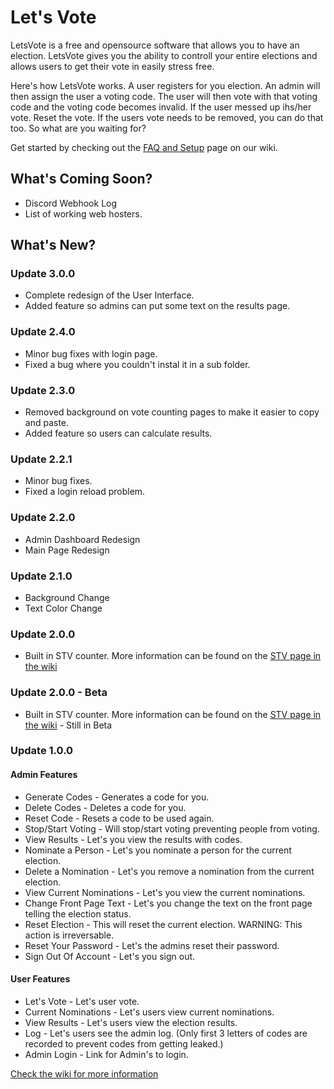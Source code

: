 # Let's Vote
LetsVote is a free and opensource software that allows you to have an election. LetsVote gives you the ability to controll your entire elections and allows users to get their vote in easily stress free. 

Here's how LetsVote works. A user registers for you election. An admin will then assign the user a voting code. The user will then vote with that voting code and the voting code becomes invalid. If the user messed up ihs/her vote. Reset the vote. If the users vote needs to be removed, you can do that too. So what are you waiting for?

Get started by checking out the [FAQ and Setup](https://github.com/anishanne/letsvote/wiki) page on our wiki.


## What's Coming Soon?
* Discord Webhook Log<br />
* List of working web hosters.

## What's New?
### Update 3.0.0
* Complete redesign of the User Interface. 
* Added feature so admins can put some text on the results page.

### Update 2.4.0
* Minor bug fixes with login page.
* Fixed a bug where you couldn't instal it in a sub folder.

### Update 2.3.0
* Removed background on vote counting pages to make it easier to copy and paste.
* Added feature so users can calculate results.

### Update 2.2.1
* Minor bug fixes.
* Fixed a login reload problem.

### Update 2.2.0
* Admin Dashboard Redesign
* Main Page Redesign

### Update 2.1.0
* Background Change
* Text Color Change

### Update 2.0.0
* Built in STV counter. More information can be found on the [STV page in the wiki](https://github.com/anishanne/letsvote/wiki/Single-Transferable-Voting)  

### Update 2.0.0 - Beta
* Built in STV counter. More information can be found on the [STV page in the wiki](https://github.com/anishanne/letsvote/wiki/Single-Transferable-Voting) - Still in Beta

### Update 1.0.0
#### Admin Features
* Generate Codes - Generates a code for you.
* Delete Codes - Deletes a code for you.
* Reset Code - Resets a code to be used again.
* Stop/Start Voting - Will stop/start voting preventing people from voting.
* View Results - Let's you view the results with codes.
* Nominate a Person - Let's you nominate a person for the current election.
* Delete a Nomination - Let's you remove a nomination from the current election.
* View Current Nominations - Let's you view the current nominations.
* Change Front Page Text - Let's you change the text on the front page telling the election status.
* Reset Election - This will reset the current election. WARNING: This action is irreversable.
* Reset Your Password - Let's the admins reset their password. 
* Sign Out Of Account - Let's you sign out.

#### User Features
* Let's Vote - Let's user vote.
* Current Nominations - Let's users view current nominations.
* View Results - Let's users view the election results.
* Log - Let's users see the admin log. (Only first 3 letters of codes are recorded to prevent codes from getting leaked.)
* Admin Login - Link for Admin's to login.

[Check the wiki for more information](https://github.com/anishanne/letsvote/wiki)
